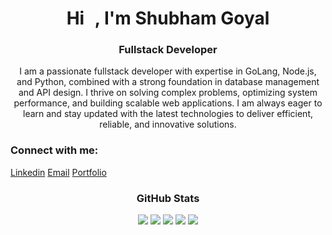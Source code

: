<h1 align="center">Hi <img height='10px' src='https://user-images.githubusercontent.com/18350557/176309783-0785949b-9127-417c-8b55-ab5a4333674e.gif' />, I'm Shubham Goyal</h1>

<h3 align="center">Fullstack Developer</h3>

<div align="center">
  <p>I am a passionate fullstack developer with expertise in GoLang, Node.js, and Python, combined with a strong foundation in database management and API design. I thrive on solving complex problems, optimizing system performance, and building scalable web applications. I am always eager to learn and stay updated with the latest technologies to deliver efficient, reliable, and innovative solutions.</p>
</div>

<h3 align="left">Connect with me:</h3>
<p align="left">
<a href="https://linkedin.com/in/shubgoyal23" target="blank">Linkedin</a>
<a href="mailto:hello@shubhamgoyal.dev" target="blank">Email</a>
<a href="https://shubhamgoyal.dev" target="blank">Portfolio</a>
</p>


<div>
<h3 align="center">GitHub Stats</h3>
<p align="center">
<img src="http://github-profile-summary-cards.vercel.app/api/cards/profile-details?username=shubgoyal23&theme=aura">
<img src="http://github-profile-summary-cards.vercel.app/api/cards/most-commit-language?username=shubgoyal23&theme=aura">
<img src="http://github-profile-summary-cards.vercel.app/api/cards/repos-per-language?username=shubgoyal23&theme=aura">
<img src="http://github-profile-summary-cards.vercel.app/api/cards/stats?username=shubgoyal23&theme=aura">
<img src="http://github-profile-summary-cards.vercel.app/api/cards/productive-time?username=shubgoyal23&theme=aura&utcOffset=8">
</p>
</div>
